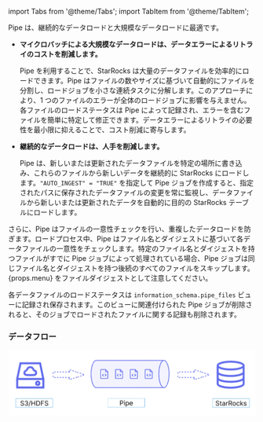 import Tabs from '@theme/Tabs';
import TabItem from '@theme/TabItem';

Pipe は、継続的なデータロードと大規模なデータロードに最適です。

- **マイクロバッチによる大規模なデータロードは、データエラーによるリトライのコストを削減します。**

  Pipe を利用することで、StarRocks は大量のデータファイルを効率的にロードできます。Pipe はファイルの数やサイズに基づいて自動的にファイルを分割し、ロードジョブを小さな連続タスクに分解します。このアプローチにより、1 つのファイルのエラーが全体のロードジョブに影響を与えません。各ファイルのロードステータスは Pipe によって記録され、エラーを含むファイルを簡単に特定して修正できます。データエラーによるリトライの必要性を最小限に抑えることで、コスト削減に寄与します。

- **継続的なデータロードは、人手を削減します。**

  Pipe は、新しいまたは更新されたデータファイルを特定の場所に書き込み、これらのファイルから新しいデータを継続的に StarRocks にロードします。`"AUTO_INGEST" = "TRUE"` を指定して Pipe ジョブを作成すると、指定されたパスに保存されたデータファイルの変更を常に監視し、データファイルから新しいまたは更新されたデータを自動的に目的の StarRocks テーブルにロードします。

さらに、Pipe はファイルの一意性チェックを行い、重複したデータロードを防ぎます。ロードプロセス中、Pipe はファイル名とダイジェストに基づいて各データファイルの一意性をチェックします。特定のファイル名とダイジェストを持つファイルがすでに Pipe ジョブによって処理されている場合、Pipe ジョブは同じファイル名とダイジェストを持つ後続のすべてのファイルをスキップします。{props.menu} をファイルダイジェストとして注意してください。

各データファイルのロードステータスは `information_schema.pipe_files` ビューに記録され保存されます。このビューに関連付けられた Pipe ジョブが削除されると、そのジョブでロードされたファイルに関する記録も削除されます。

### データフロー

![Pipe data flow](../pipe_data_flow.png)